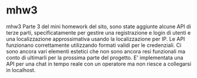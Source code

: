 # mhw3
mhw3
Parte 3 del mini homework del sito, sono state aggiunte alcune API di terze parti, specificatamente per gestire una registrazione e login di utenti e una localizzazione approssimativa usando la localizzazione per IP.
Le API funzionano correttamente utilizzando formati validi per le credenziali. 
Ci sono ancora vari elementi estetici che non sono ancora resi funzionali ma conto di ultimarli per la prossima parte del progetto.
E' implementata una API per una chat in tempo reale con un operatore ma non riesce a collegarsi in localhost.
